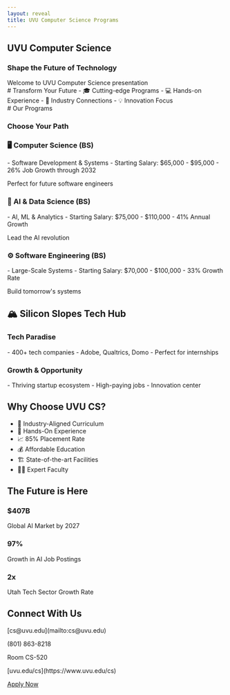 ```yaml
---
layout: reveal
title: UVU Computer Science Programs
---
```


<!-- Title Slide -->
<section data-background-gradient="linear-gradient(to bottom right, #275D38, #1A4027)">
<h1 class="r-fit-text">UVU Computer Science</h1>
<h3>Shape the Future of Technology</h3>
<aside class="notes">
Welcome to UVU Computer Science presentation
</aside>
</section>

<!-- Introduction -->
<section>
<section data-background-image="assets/images/uvu-campus.jpg" data-background-opacity="0.3">
# Transform Your Future
- 🎓 Cutting-edge Programs
- 💻 Hands-on Experience
- 🚀 Industry Connections
- 💡 Innovation Focus
</section>
</section>

<!-- Programs Overview -->
<section>
<section>
# Our Programs
<h3><span class="highlight">Choose Your Path</span></h3>
</section>

<section>
<div class="program-grid">
<div class="program-item" data-fragment-index="1">
<h3>🖥️ Computer Science (BS)</h3>
- Software Development & Systems
- Starting Salary: $65,000 - $95,000
- 26% Job Growth through 2032
<p class="fragment fade-up">Perfect for future software engineers</p>
</div>

<div class="program-item" data-fragment-index="2">
<h3>🤖 AI & Data Science (BS)</h3>
- AI, ML & Analytics
- Starting Salary: $75,000 - $110,000
- 41% Annual Growth
<p class="fragment fade-up">Lead the AI revolution</p>
</div>

<div class="program-item" data-fragment-index="3">
<h3>⚙️ Software Engineering (BS)</h3>
- Large-Scale Systems
- Starting Salary: $70,000 - $100,000
- 33% Growth Rate
<p class="fragment fade-up">Build tomorrow's systems</p>
</div>
</div>
</section>
</section>

<!-- Silicon Slopes -->
<section data-background-gradient="linear-gradient(45deg, #275D38, #1A4027)">
<h2>🏔️ Silicon Slopes Tech Hub</h2>

<div class="feature-grid">
<div class="feature-item fragment fade-right">
<h3>Tech Paradise</h3>
- 400+ tech companies
- Adobe, Qualtrics, Domo
- Perfect for internships
</div>

<div class="feature-item fragment fade-left">
<h3>Growth & Opportunity</h3>
- Thriving startup ecosystem
- High-paying jobs
- Innovation center
</div>
</div>
</section>

<!-- Why Choose UVU CS -->
<section data-background="#f5f5f5">
<h2>Why Choose <span class="highlight">UVU CS</span>?</h2>

<ul class="fancy-list">
<li class="fragment fade-up">🎯 Industry-Aligned Curriculum</li>
<li class="fragment fade-up">🔨 Hands-On Experience</li>
<li class="fragment fade-up">📈 85% Placement Rate</li>
<li class="fragment fade-up">💰 Affordable Education</li>
<li class="fragment fade-up">🏗️ State-of-the-art Facilities</li>
<li class="fragment fade-up">👨‍🏫 Expert Faculty</li>
</ul>
</section>

<!-- Future Prospects -->
<section data-background-video="assets/videos/tech-background.mp4" data-background-opacity="0.3">
<h2>The Future is Here</h2>

<div class="stats-grid">
<div class="stat-item fragment">
<h3>$407B</h3>
<p>Global AI Market by 2027</p>
</div>

<div class="stat-item fragment">
<h3>97%</h3>
<p>Growth in AI Job Postings</p>
</div>

<div class="stat-item fragment">
<h3>2x</h3>
<p>Utah Tech Sector Growth Rate</p>
</div>
</div>
</section>

<!-- Contact -->
<section data-background-gradient="linear-gradient(to bottom, #275D38, #1A4027)">
<h2>Connect With Us</h2>

<div class="contact-grid">
<div class="contact-item">
<i class="fas fa-envelope"></i>
<p>[cs@uvu.edu](mailto:cs@uvu.edu)</p>
</div>

<div class="contact-item">
<i class="fas fa-phone"></i>
<p>(801) 863-8218</p>
</div>

<div class="contact-item">
<i class="fas fa-map-marker-alt"></i>
<p>Room CS-520</p>
</div>

<div class="contact-item">
<i class="fas fa-globe"></i>
<p>[uvu.edu/cs](https://www.uvu.edu/cs)</p>
</div>
</div>

<div class="cta-container">
<a href="https://www.uvu.edu/admissions/" class="cta-button">Apply Now</a>
</div>
</section> 